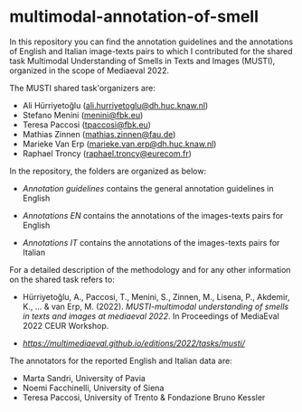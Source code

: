 # multimodal-annotation-of-smell

In this repository you can find the annotation guidelines and the annotations of English and Italian image-texts pairs to which I contributed for the shared task Multimodal Understanding of Smells in Texts and Images (MUSTI), organized in the scope of Mediaeval 2022. 

The MUSTI shared task'organizers are:

- Ali Hürriyetoğlu (ali.hurriyetoglu@dh.huc.knaw.nl)
- Stefano Menini (menini@fbk.eu)
- Teresa Paccosi (tpaccosi@fbk.eu)
- Mathias Zinnen (mathias.zinnen@fau.de)
- Marieke Van Erp (marieke.van.erp@dh.huc.knaw.nl)
- Raphael Troncy (raphael.troncy@eurecom.fr)

In the repository, the folders are organized as below:

- *Annotation guidelines* contains the general annotation guidelines in English

- *Annotations EN* contains the annotations of the images-texts pairs for English 

- *Annotations IT* contains the annotations of the images-texts pairs for Italian

For a detailed description of the methodology and for any other information on the shared task refers to:

- Hürriyetoğlu, A., Paccosi, T., Menini, S., Zinnen, M., Lisena, P., Akdemir, K., ... & van Erp, M. (2022). *MUSTI-multimodal understanding of smells in texts and images at mediaeval 2022*. In Proceedings of MediaEval 2022 CEUR Workshop.

- *https://multimediaeval.github.io/editions/2022/tasks/musti/*

The annotators for the reported English and Italian data are:

- Marta Sandri, University of Pavia
- Noemi Facchinelli, University of Siena
- Teresa Paccosi, University of Trento & Fondazione Bruno Kessler
